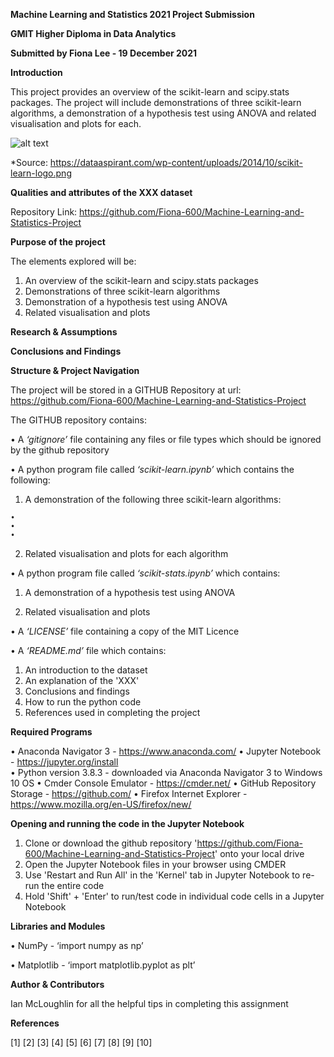 **Machine Learning and Statistics 2021 Project Submission**

**GMIT Higher Diploma in Data Analytics**

**Submitted by Fiona Lee - 19 December 2021**

**Introduction**

This project provides an overview of the scikit-learn and scipy.stats packages.  The project will include demonstrations of three scikit-learn algorithms, a demonstration of a hypothesis test using ANOVA and related visualisation and plots for each.

![alt text](https://dataaspirant.com/wp-content/uploads/2014/10/scikit-learn-logo.png)

*Source: https://dataaspirant.com/wp-content/uploads/2014/10/scikit-learn-logo.png


**Qualities and attributes of the XXX dataset**

Repository Link: https://github.com/Fiona-600/Machine-Learning-and-Statistics-Project


**Purpose of the project**

The elements explored will be:

1. An overview of the scikit-learn and scipy.stats packages 
2. Demonstrations of three scikit-learn algorithms
3. Demonstration of a hypothesis test using ANOVA
4. Related visualisation and plots 


**Research & Assumptions**




**Conclusions and Findings**



**Structure & Project Navigation**

The project will be stored in a GITHUB Repository at url: https://github.com/Fiona-600/Machine-Learning-and-Statistics-Project

The GITHUB repository contains:

• A *‘gitignore’* file containing any files or file types which should be ignored by the github repository

• A python program file called *‘scikit-learn.ipynb’* which contains the following:

  1. A demonstration of the following three scikit-learn algorithms:

    •	
    •	
    •	
  
  2.	Related visualisation and plots for each algorithm


• A python program file called *‘scikit-stats.ipynb’* which contains:

  1.	A demonstration of a hypothesis test using ANOVA
  
  2.	Related visualisation and plots

• A *‘LICENSE’* file containing a copy of the MIT Licence

• A *‘README.md’* file which contains:

  1.	An introduction to the dataset 
  2.	An explanation of the 'XXX' 
  3.	Conclusions and findings        
  4.	How to run the python code
  5.	References used in completing the project



**Required Programs**

  •	Anaconda Navigator 3 - https://www.anaconda.com/
  •	Jupyter Notebook - https://jupyter.org/install  
  •	Python version 3.8.3 - downloaded via Anaconda Navigator 3 to Windows 10 OS
  •	Cmder Console Emulator - https://cmder.net/
  •	GitHub Repository Storage - https://github.com/
  •	Firefox Internet Explorer - https://www.mozilla.org/en-US/firefox/new/


**Opening and running the code in the Jupyter Notebook**

  1.	Clone or download the github repository 'https://github.com/Fiona-600/Machine-Learning-and-Statistics-Project' onto your local drive
  2.	Open the Jupyter Notebook files in your browser using CMDER
  3.	Use 'Restart and Run All' in the 'Kernel' tab in Jupyter Notebook to re-run the entire code
  4.	Hold 'Shift' + 'Enter' to run/test code in individual code cells in a Jupyter Notebook


**Libraries and Modules**

  •	NumPy - ‘import numpy as np’
   
  •	Matplotlib - ‘import matplotlib.pyplot as plt’



**Author & Contributors**

Ian McLoughlin for all the helpful tips in completing this assignment

**References**

[1] 
[2]
[3]
[4]
[5]
[6]
[7]
[8]
[9]
[10]